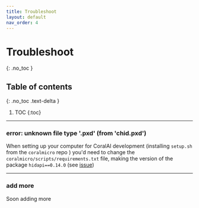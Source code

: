 ```yaml
---
title: Troubleshoot
layout: default
nav_order: 4
---
```


# Troubleshoot
{: .no_toc }

## Table of contents
{: .no_toc .text-delta }

1. TOC
{:toc}

---
### error: unknown file type '.pxd' (from 'chid.pxd')

When setting up your computer for CoralAI development (installing `setup.sh` from the `coralmicro` repo ) you'd need to change the `coralmicro/scripts/requirements.txt` file, making the version of the package `hidapi==0.14.0` (see [issue](https://github.com/google-coral/coralmicro/pull/98))


---
### add more

Soon adding more